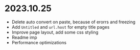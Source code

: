 # 2023.10.25

* Delete auto convert on paste, because of erorrs and freezing
* Add `Untitled` and `url.host` for empty title pages
* Improve page layout, add some css styling
* Readme imp
* Performance optimizations